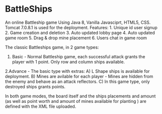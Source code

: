 # BattleShips
An online Battleship game
Using Java 8, Vanilla Javasciprt, HTML5, CSS.
Tomcat 7.0.8.1 is used for the deployment.
Features: 1. Unique id user signup 2. Game creation and deletion 3. Auto updated lobby page 4. Auto updated game room 
          5. Drag & drop mine placement 6. Users chat in game room 

The classic Battleships game, in 2 game types:
1. Basic -  Normal Battleship game, each successful attack grants the player with 1 point. Only row and column ships available.

2.Advance - The basic type with extras: A) L Shape ships is available for deployment.
                                        B) Mines are avilable for each player - Mines are hidden from the enemy and behave as an attack
                                           reflectors.
                                        C) In this game type, only destroyed ships grants points.
                                        
In both game modes, the board itself and the ships placements and amount (as well as point worth and amount of mines available for planting ) are defined with the XML file uploaded.
